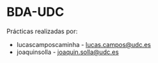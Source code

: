 # BDA-UDC


Prácticas realizadas por:
- lucascamposcaminha - lucas.campos@udc.es
- joaquinsolla - joaquin.solla@udc.es
